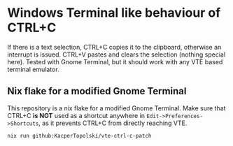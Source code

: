 # Windows Terminal like behaviour of CTRL+C

If there is a text selection, CTRL+C copies it to the clipboard, otherwise an interrupt is issued. CTRL+V pastes and clears the selection (nothing special here). Tested with Gnome Terminal, but it should work with any VTE based terminal emulator.

## Nix flake for a modified Gnome Terminal

This repository is a nix flake for a modified Gnome Terminal. Make sure that CTRL+C **is NOT** used as a shortcut anywhere in `Edit->Preferences->Shortcuts`, as it prevents CTRL+C from directly reaching VTE.

```console
nix run github:KacperTopolski/vte-ctrl-c-patch
```
